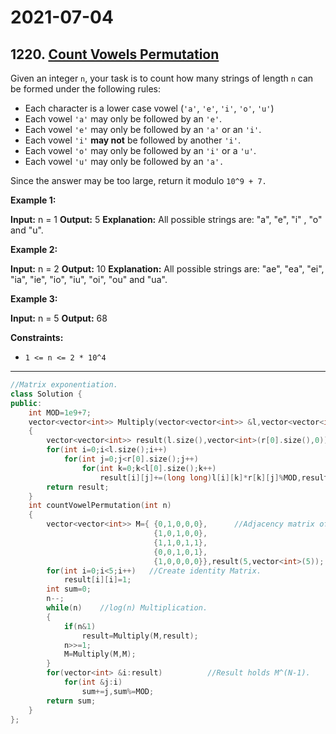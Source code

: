 # 2021-07-04

## 1220. [Count Vowels Permutation](https://leetcode.com/problems/count-vowels-permutation/)

Given an integer `n`, your task is to count how many strings of length `n` can be formed under the following rules:

- Each character is a lower case vowel (`'a'`, `'e'`, `'i'`, `'o'`, `'u'`)
- Each vowel `'a'` may only be followed by an `'e'`.
- Each vowel `'e'` may only be followed by an `'a'` or an `'i'`.
- Each vowel `'i'` **may not** be followed by another `'i'`.
- Each vowel `'o'` may only be followed by an `'i'` or a `'u'`.
- Each vowel `'u'` may only be followed by an `'a'.`

Since the answer may be too large, return it modulo `10^9 + 7.`

**Example 1:**

**Input:** n = 1
**Output:** 5
**Explanation:** All possible strings are: "a", "e", "i" , "o" and "u".

**Example 2:**

**Input:** n = 2
**Output:** 10
**Explanation:** All possible strings are: "ae", "ea", "ei", "ia", "ie", "io", "iu", "oi", "ou" and "ua".

**Example 3:**

**Input:** n = 5
**Output:** 68

**Constraints:**

- `1 <= n <= 2 * 10^4`

---

```c++
//Matrix exponentiation.
class Solution {
public:
    int MOD=1e9+7;
    vector<vector<int>> Multiply(vector<vector<int>> &l,vector<vector<int>> &r) //Multiply two matrices applying MOD.
    {
        vector<vector<int>> result(l.size(),vector<int>(r[0].size(),0));
        for(int i=0;i<l.size();i++)
            for(int j=0;j<r[0].size();j++)
                for(int k=0;k<l[0].size();k++)
                    result[i][j]+=(long long)l[i][k]*r[k][j]%MOD,result[i][j]%=MOD;
        return result;
    }
    int countVowelPermutation(int n)
    {
        vector<vector<int>> M={ {0,1,0,0,0},      //Adjacency matrix of graph of the problem.
                                {1,0,1,0,0},
                                {1,1,0,1,1},
                                {0,0,1,0,1},
                                {1,0,0,0,0}},result(5,vector<int>(5));
        for(int i=0;i<5;i++)   //Create identity Matrix.
            result[i][i]=1;
        int sum=0;
        n--;
        while(n)    //log(n) Multiplication.
        {
            if(n&1)
                result=Multiply(M,result);
            n>>=1;
            M=Multiply(M,M);
        }
        for(vector<int> &i:result)          //Result holds M^(N-1).
            for(int &j:i)
                sum+=j,sum%=MOD;
        return sum;
    }
};
```
